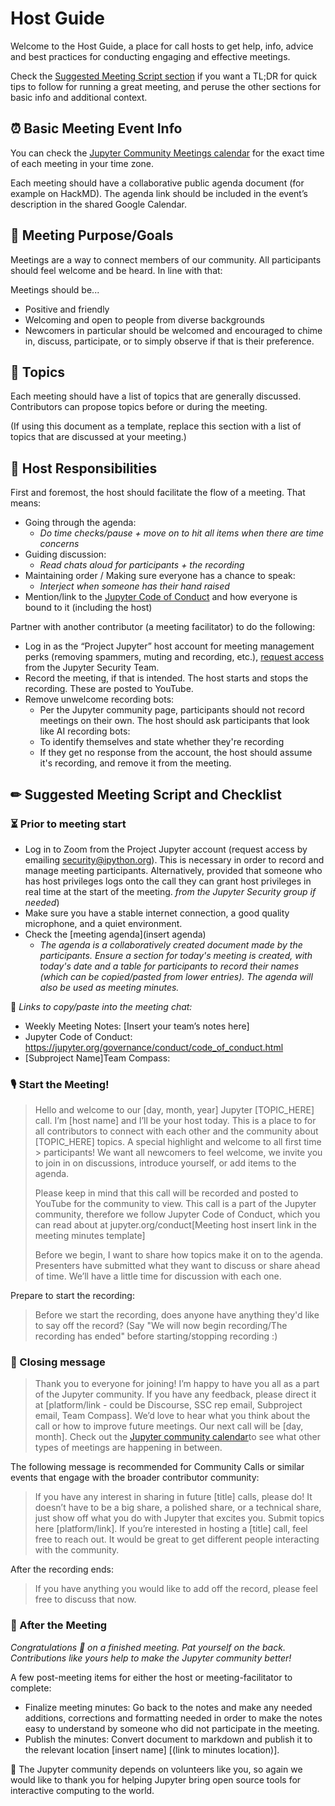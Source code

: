 # Host Guide 

Welcome to the Host Guide, a place for call hosts to get help,
info, advice and best practices for conducting engaging and effective
meetings.

Check the [Suggested Meeting Script section](#meeting-script-and-checklist)
if you want a TL;DR for quick tips to follow for running a great meeting, and
peruse the other sections for basic info and additional context.

## &#x23F0; Basic Meeting Event Info 

You can check the [Jupyter Community Meetings calendar](https://jupyter.org/community#calendar) for the exact time of each meeting in your time zone.

Each meeting should have a collaborative public agenda document (for example on HackMD). The agenda link should be included in the event’s description in the shared Google Calendar.

## &#x1F3AF; Meeting Purpose/Goals

Meetings are a way to connect members of our 
community. All participants should feel welcome and be heard. In line with that:

Meetings should be...

- Positive and friendly
- Welcoming and open to people from diverse backgrounds
- Newcomers in particular should be welcomed and encouraged to
  chime in, discuss, participate, or to simply observe if that is their preference.

## &#x1F4AC; Topics

Each meeting should have a list of topics that are generally discussed. Contributors can propose topics before or during the meeting.

(If using this document as a template, replace this section with a list of topics that are discussed at your meeting.)

## &#x1F4AA; Host Responsibilities

First and foremost, the host should facilitate the flow of a meeting. That means:

- Going through the agenda:
  - *Do time checks/pause + move on to hit all items when there are time concerns*
- Guiding discussion:
  - *Read chats aloud for participants + the recording*
- Maintaining order / Making sure everyone has a chance to speak:
  - *Interject when someone has their hand raised*
- Mention/link to the [Jupyter Code of Conduct](https://jupyter.org/governance/conduct/code_of_conduct.html) and how everyone is bound to it (including the host)

Partner with another contributor (a meeting facilitator) to do the following:

- Log in as the “Project Jupyter” host account for meeting management perks (removing spammers, muting and recording, etc.), [request access](mailto:security@ipython.org) from the Jupyter Security Team.
- Record the meeting, if that is intended. The host starts and stops the recording. These are posted to YouTube.
- Remove unwelcome recording bots:
  - Per the Jupyter community page, participants
  should not record meetings on their own. The host should ask participants
  that look like AI recording bots:
  - To identify themselves and state whether they're recording
  - If they get no response from the account, the host should assume
    it's recording, and remove it from the meeting.

## &#x270f; Suggested Meeting Script and Checklist 

### &#x23F3; Prior to meeting start

- Log in to Zoom from the Project Jupyter account (request access by emailing [security@ipython.org](mailto:security@ipython.org)). This is necessary in order to record and manage meeting participants.  Alternatively, provided that someone who has host privileges logs onto the call they can grant host privileges in real time at the start of the meeting. 
*from the Jupyter Security group if needed*)
- Make sure you have a stable internet
connection, a good quality microphone, and a quiet environment.
- Check the [meeting agenda](insert agenda)
  - *The agenda is a collaboratively created document made by the participants.*
    *Ensure a section for today's meeting is created, with today's date and a table*
    *for participants to record their names (which can be copied/pasted from lower*
    *entries). The agenda will also be used as meeting minutes.*

&#x1F517; *Links to copy/paste into the meeting chat:*

- Weekly Meeting Notes: [Insert your team’s notes here]
- Jupyter Code of Conduct: https://jupyter.org/governance/conduct/code_of_conduct.html
- [Subproject Name]Team Compass: 

### &#x1F399; Start the Meeting! 

> Hello and welcome to our [day, month, year] Jupyter [TOPIC_HERE] call. I’m
> [host name] and I’ll be your host today.
> This is a place to for all contributors to connect with each other
> and the community about [TOPIC_HERE] topics. A special highlight and welcome to all first time > participants! We want all newcomers to feel
> welcome, we invite you to join in on discussions, introduce yourself,
> or add items to the agenda.
> 
> Please keep in mind that this call will be recorded and posted to YouTube for the community to view. This call is a part of the Jupyter community, therefore we follow Jupyter Code of Conduct, which you can read about at jupyter.org/conduct[Meeting host insert link in the meeting minutes template]
> 
> Before we begin, I want to share how topics make it on to the agenda. Presenters have submitted what they want to discuss or share ahead of time. We’ll have a little time for discussion with each one.

Prepare to start the recording:

> Before we start the recording, does anyone have anything they'd like
> to say off the record? (Say "We will now begin recording/The recording has ended" before starting/stopping
recording :)

### &#x1F3BA; Closing message 

> Thank you to everyone for joining! I’m happy to have you all as a part
> of the Jupyter community.
> If you have any feedback, please direct it at [platform/link - could be Discourse, SSC rep email, Subproject email, Team Compass]. We’d love to hear what
> you think about the call or how to improve future meetings.
> Our next call will be [day, month]. Check out the [Jupyter community calendar](https://jupyter.org/community#calendar)to see what other types of meetings are happening in between.

The following message is recommended for Community Calls or similar events that engage with the broader contributor community:

> If you have any interest in sharing in future [title] calls, please do! It doesn’t have to be a big share, a polished share, or a technical share, just show off what you do with Jupyter that excites you. Submit topics here [platform/link].
> If you’re interested in hosting a [title] call, feel free to reach out. It would be great to get different people interacting with the community.

After the recording ends:

> If you have anything you would like to add off the record, please feel free to discuss that now.

### &#x1F389; After the Meeting

*Congratulations &#x1F680; on a finished meeting. Pat yourself on the back. Contributions like yours help to make the Jupyter community better!*

A few post-meeting items for either the host or meeting-facilitator to complete:

- Finalize meeting minutes: Go back to the notes and make any needed additions, corrections and formatting needed in order to make the notes easy to understand by someone who did not participate in the meeting.
- Publish the minutes: Convert document to markdown and publish
it to the relevant location [insert name] [(link to minutes location)].

&#x1F305; The Jupyter community depends on volunteers like you, so again we
would like to thank you for helping Jupyter bring open source
tools for interactive computing to the world.
